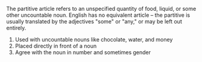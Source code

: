 The partitive article refers to an unspecified quantity of food, liquid, or some other uncountable noun. English has no equivalent article – the partitive is usually translated by the adjectives "some" or "any," or may be left out entirely.
1. Used with uncountable nouns like chocolate, water, and money
2. Placed directly in front of a noun
3. Agree with the noun in number and sometimes gender